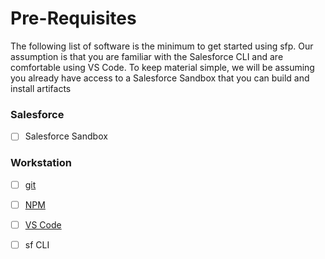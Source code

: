 # Pre-Requisites

The following list of software is the minimum to get started using sfp.  Our assumption is that you are familiar with the Salesforce CLI and are comfortable using VS Code.  To keep material simple, we will be assuming you already have access to a Salesforce Sandbox that you can build and install artifacts

### Salesforce

* [ ] Salesforce Sandbox

### Workstation

* [ ] [git](https://git-scm.com/)
* [ ] [NPM](https://docs.npmjs.com/downloading-and-installing-node-js-and-npm)
* [ ] [VS Code](https://code.visualstudio.com/)
* [ ] sf CLI



##









